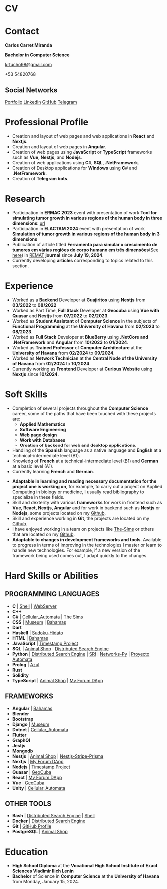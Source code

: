 # CV

# Contact

$\textbf{Carlos Carret Miranda}$

$\textbf{Bachelor in Computer Science}$

krtucho98@gmail.com

+53 54820768

## Social Networks
[Portfolio](https://krtucho-portfolio.web.app/) [LinkedIn](http://linkedin.com/in/krtucho) [GitHub](https://github.com/Krtucho/) [Telegram](https://t.me/Krtucho)

# Professional Profile
- Creation and layout of web pages and web applications in $\textbf{React}$ and $\textbf{Nextjs}$.
- Creation and layout of web pages in $\textbf{Angular}$.
- Creation of web pages using $\textbf{JavaScript}$ or $\textbf{TypeScript}$ frameworks such as $\textbf{Vue,  Nestjs}$, and $\textbf{Nodejs}$.
- Creation of web applications using $\textbf{C}$#, $\textbf{SQL, .NetFramework}$.
- Creation of Desktop applications for $\textbf{Windows}$ using $\textbf{C}$# and $\textbf{.NetFramework}$.
- Creation of $\textbf{Telegram bots}$.

# Research
- Participation in **ERMAC 2023** event with presentation of work **Tool for simulating tumor growth in various regions of the human body in three dimensions**: [url](https://www.even3.com.br/documentos/imprimir?i=1587580.83572266.788310.8.504503015422774001630&cc=563DFE57-28EE-4831-B2E0-D1F8F3EE7A29)
- Participation in **ELACTAM 2024** event with presentation of work **Simulation of tumor growth in various regions of the human body in 3 dimensions**
- Publication of article titled **Ferramenta para simular o crescimento de tumores em várias regiões do corpo humano em três dimensões**(See [here](https://doi.org/10.35819/remat2024v10iespecialid7102)) in [REMAT](https://periodicos.ifrs.edu.br/index.php/REMAT/) **journal** since **July 19, 2024**.
- Currently developing **articles** corresponding to topics related to this section.

# Experience
- Worked as a **Backend** Developer at **Guajiritos** using **Nestjs** from **03/2022** to **08/2022**
- Worked as Part Time, **Full Stack** Developer at **Geocuba** using **Vue with Quasar** and **Nestjs** from **07/2022** to **02/2023**.
- Worked as **Student Assistant** of **Computer Science** in the subjects of **Functional Programming** at the **University of Havana** from **02/2023** to **08/2023**.
- Worked as **Full Stack** Developer at **BlueBerry** using **.NetCore and .NetFramework** and **Angular** from **10/2023** to **01/2024**.
- Worked as **Trained Professor** of **Computer Architecture** at the **University of Havana** from **02/2024** to **09/2024**.
- Worked as **Network Technician** at the **Central Node of the University of Havana** from **02/2024** to **10/2024**.
- Currently working as **Frontend** Developer at **Curious Website** using **Nextjs** since **10/2024**.


# Soft Skills

- Completion of several projects throughout the $\textbf{Computer Science}$ career, some of the paths that have been touched with these projects are:
  - $\textbf{Applied Mathematics}$
  - $\textbf{Software Engineering}$
  - $\textbf{Web page design}$
  - $\textbf{Work with Databases}$
  - $\textbf{Creation of backend for web and desktop applications.}$
- Handling of the $\textbf{Spanish}$ language as a native language and $\textbf{English}$ at a technical-intermediate level (B1).
- Knowledg of $\textbf{French}$ at a technical-intermediate  level (B1) and $\textbf{German}$ at a basic level (A1).
- Currently learning $\textbf{French}$ and $\textbf{German}$.
<!-- - Currently learning $\textbf{German}$. -->
- **Adaptable in learning and reading necessary documentation for the project one is working on**, for example, to carry out a project on Applied Computing in biology or medicine, I usually read bibliography to specialize in these fields.
- Skill and dexterity with various **frameworks** for work in frontend such as $\textbf{Vue, React, Nextjs, Angular}$ and for work in backend such as $\textbf{Nestjs}$ or $\textbf{Nodejs}$, some projects located on my [Github](https://github.com/Krtucho).
- Skill and experience working in $\textbf{Git}$, the projects are located on my [Github](https://github.com/Krtucho).
- I have enjoyed working in a team on projects like  [The-Sims](https://github.com/Krtucho/The-Sims) or others that are located on my [Github](https://github.com/Krtucho).
- **Adaptable to changes in development frameworks and tools**. Available to progress in terms of improving in the technologies I master or learn to handle new technologies. For example, if a new version of the framework being used comes out, I adapt quickly to the changes.

# Hard Skills or Abilities

## PROGRAMMING LANGUAGES
- $\textbf{C}$ | [Shell](https://github.com/Krtucho/Shell) | [WebServer](https://github.com/Krtucho/WebServer)
- $\textbf{C++}$
- $\textbf{C}$# | [Cellular_Automata](https://github.com/Krtucho/cellular_automata) | [The Sims](https://github.com/Krtucho/The-Sims)
- $\textbf{CSS}$ | [Museum](https://github.com/dionisio35/LouvreMuseum) | [Bahamas](https://github.com/Krtucho/Bahamas)
- $\textbf{Dart}$
- $\textbf{Haskell}$ | [Sudoku-Hidato](https://github.com/Krtucho/Sudoku-Hidato-Haskell)
- $\textbf{HTML}$ | [Bahamas](https://github.com/Krtucho/Bahamas)
- $\textbf{JavaScript}$ | [Timestamp Project](https://github.com/Krtucho/boilerplate-project-timestamp)
- $\textbf{SQL}$ | [Animal Shop](https://github.com/Krtucho/Animal-Shop) | [Distributed Search Engine](https://github.com/Krtucho/distributed_search_engine)
- $\textbf{Python}$ | [Distributed Search Engine](https://github.com/Krtucho/distributed_search_engine) | [SRI](https://github.com/Krtucho/SRI) | [Networks-Py](https://github.com/Krtucho/Networks-Py) | [Proyecto Automata](https://github.com/Krtucho/proyecto_automata)
- $\textbf{Prolog}$ | [Azul](https://github.com/Krtucho/Azul-Prolog)
- $\textbf{Rust}$
- $\textbf{Solidity}$
- $\textbf{TypeScript}$ | [Animal Shop](https://github.com/Krtucho/Animal-Shop) | [My Forum DApp](https://github.com/Krtucho/my_forum_dApp)

## FRAMEWORKS
- $\textbf{Angular}$ | [Bahamas](https://github.com/Krtucho/Bahamas)
- $\textbf{Blender}$
- $\textbf{Bootstrap}$
- $\textbf{Django}$ | [Museum](https://github.com/dionisio35/LouvreMuseum)
- $\textbf{Dotnet}$ | [Cellular_Automata](https://github.com/Krtucho/cellular_automata)
- $\textbf{Flutter}$
- $\textbf{GraphQl}$
- $\textbf{Jestjs}$
- $\textbf{Mongodb}$
- $\textbf{Nestjs}$ | [Animal Shop](https://github.com/Krtucho/Animal-Shop) | [Nestjs-Stripe-Prisma](https://github.com/Krtucho/Nestjs-Stripe-Prisma)
- $\textbf{Nextjs}$ | [My Forum DApp](https://github.com/Krtucho/my_forum_dApp)
- $\textbf{Nodejs}$ | [Timestamp Project](https://github.com/Krtucho/boilerplate-project-timestamp)
- $\textbf{Quasar}$ | [GeoCuba](https://github.com/Krtucho/GeoCuba)
- $\textbf{React}$ | [My Forum DApp](https://github.com/Krtucho/my_forum_dApp)
- $\textbf{Vue}$ | [GeoCuba](https://github.com/Krtucho/GeoCuba)
- $\textbf{Unity}$ | [Cellular_Automata](https://github.com/Krtucho/cellular_automata)

## OTHER TOOLS
- $\textbf{Bash}$ | [Distributed Search Engine](https://github.com/Krtucho/distributed_search_engine) | [Shell](https://github.com/Krtucho/Shell) 
- $\textbf{Docker}$ | [Distributed Search Engine](https://github.com/Krtucho/distributed_search_engine)
- $\textbf{Git}$ | [GitHub Profile](https://github.com/Krtucho/Krtucho)
- $\textbf{PostgreSQL}$ | [Animal Shop](https://github.com/Krtucho/Animal-Shop)

# Education
<!-- - Currently studying in the $\textbf{last year (4th)}$ of $\textbf{Computer Science}$ at the $\textbf{University of Havana}$. -->
- **High School Diploma** at the **Vocational High School Institute of Exact Sciences Vladimir Ilich Lenin**
- **Bachelor** of Science in $\textbf{Computer Science}$ at the $\textbf{University of Havana}$ from Monday, January 15, 2024.
